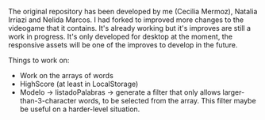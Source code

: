 The original repository has been developed by me (Cecilia Mermoz), Natalia Irriazi and Nelida Marcos. I had forked to improved more changes to the videogame that it contains. It's already working but it's improves are still a work in progress. It's only developed for desktop at the moment, the responsive assets will be one of the improves to develop in the future. 

Things to work on:

- Work on the arrays of words
- HighScore (at least in LocalStorage)
- Modelo -> listadoPalabras -> generate a filter that only allows larger-than-3-character words, to be selected from the array. This filter maybe be useful on a harder-level situation.

